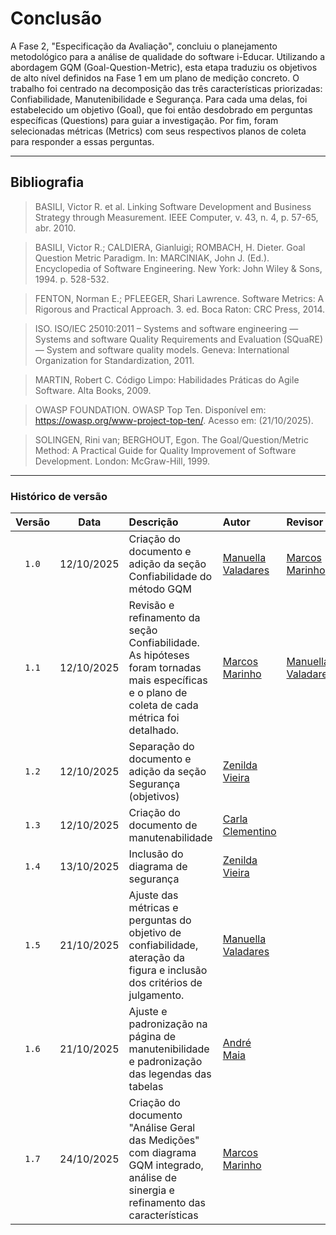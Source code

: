 # Conclusão

A Fase 2, "Especificação da Avaliação", concluiu o planejamento metodológico para a análise de qualidade do software i-Educar. Utilizando a abordagem GQM (Goal-Question-Metric), esta etapa traduziu os objetivos de alto nível definidos na Fase 1 em um plano de medição concreto.
O trabalho foi centrado na decomposição das três características priorizadas: Confiabilidade, Manutenibilidade e Segurança. Para cada uma delas, foi estabelecido um objetivo (Goal), que foi então desdobrado em perguntas específicas (Questions) para guiar a investigação. Por fim, foram selecionadas métricas (Metrics) com seus respectivos planos de coleta para responder a essas perguntas.


---

## Bibliografia

> BASILI, Victor R. et al. Linking Software Development and Business Strategy through Measurement. IEEE Computer, v. 43, n. 4, p. 57-65, abr. 2010.

> BASILI, Victor R.; CALDIERA, Gianluigi; ROMBACH, H. Dieter. Goal Question Metric Paradigm. In: MARCINIAK, John J. (Ed.). Encyclopedia of Software Engineering. New York: John Wiley & Sons, 1994. p. 528-532.

> FENTON, Norman E.; PFLEEGER, Shari Lawrence. Software Metrics: A Rigorous and Practical Approach. 3. ed. Boca Raton: CRC Press, 2014.

> ISO. ISO/IEC 25010:2011 – Systems and software engineering — Systems and software Quality Requirements and Evaluation (SQuaRE) — System and software quality models. Geneva: International Organization for Standardization, 2011.

> MARTIN, Robert C. Código Limpo: Habilidades Práticas do Agile Software. Alta Books, 2009.

> OWASP FOUNDATION. OWASP Top Ten. Disponível em: <https://owasp.org/www-project-top-ten/>. Acesso em: (21/10/2025).

> SOLINGEN, Rini van; BERGHOUT, Egon. The Goal/Question/Metric Method: A Practical Guide for Quality Improvement of Software Development. London: McGraw-Hill, 1999.

---

### Histórico de versão

| Versão |    Data    | Descrição                                                                     | Autor                                                  | Revisor                                               |
| :----: | :--------: | :---------------------------------------------------------------------------- | :----------------------------------------------------- | :---------------------------------------------------- |
| `1.0`  | 12/10/2025 | Criação do documento e adição da seção Confiabilidade do método GQM | [Manuella Valadares](https://github.com/manuvaladares)         |  [Marcos Marinho](https://github.com/devMarcosVM)     |
| `1.1` | 12/10/2025 | Revisão e refinamento da seção Confiabilidade. As hipóteses foram tornadas mais específicas e o plano de coleta de cada métrica foi detalhado. |  [Marcos Marinho](https://github.com/devMarcosVM) |[Manuella Valadares](https://github.com/manuvaladares) |
| `1.2`  | 12/10/2025 | Separação do documento e adição da seção Segurança (objetivos)  | [Zenilda Vieira](https://github.com/ZenildaVieira)         |       |
| `1.3`  | 12/10/2025 | Criação do documento de manutenabilidade  | [Carla Clementino](https://github.com/ccarlaa)         |       |
| `1.4`  | 13/10/2025 | Inclusão do diagrama de segurança  |  [Zenilda Vieira](https://github.com/ZenildaVieira)        |       |
| `1.5`  | 21/10/2025 | Ajuste das métricas e perguntas do objetivo de confiabilidade, ateração da figura e inclusão dos critérios de julgamento. |  [Manuella Valadares](https://github.com/manuvaladares)        |       |
| `1.6`  | 21/10/2025 | Ajuste e padronização na página de manutenibilidade e padronização das legendas das tabelas |  [André Maia](https://github.com/andre-maia51)        |       |
| `1.7` | 24/10/2025 | Criação do documento "Análise Geral das Medições" com diagrama GQM integrado, análise de sinergia e refinamento das características|  [Marcos Marinho](https://github.com/devMarcosVM) | |